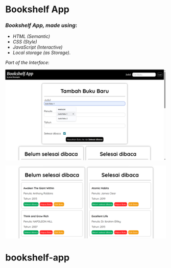 # Bookshelf App

### _Bookshelf App, made using_:

- _HTML (Semantic)_
- _CSS (Style)_
- _JavaScript (Interactive)_
- _Local storage (as Storage)._

_Part of the Interface_:

![Screenshot Aplikasi](assets/Bookshelf-app.png)

![Screenshot Aplikasi](assets/Bookshelf-app_2.png)
# bookshelf-app
